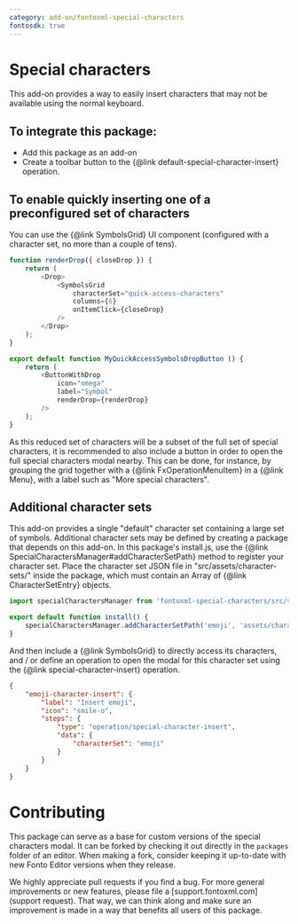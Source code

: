 ```yaml
---
category: add-on/fontoxml-special-characters
fontosdk: true
---
```


# Special characters

This add-on provides a way to easily insert characters that may not be available using the normal keyboard.

## To integrate this package:

* Add this package as an add-on
* Create a toolbar button to the {@link default-special-character-insert} operation.

## To enable quickly inserting one of a preconfigured set of characters
You can use the {@link SymbolsGrid} UI component (configured with a character set, no more than a couple of tens).

```javascript
function renderDrop({ closeDrop }) {
	return (
		<Drop>
			<SymbolsGrid
				characterSet="quick-access-characters"
				columns={6}
				onItemClick={closeDrop}
			/>
		</Drop>
	);
}

export default function MyQuickAccessSymbolsDropButton () {
	return (
		<ButtonWithDrop
			icon="omega"
			label="Symbol"
			renderDrop={renderDrop}
		/>
	);
}
```

As this reduced set of characters will be a subset of the full set of special characters, it is recommended to also
include a button in order to open the full special characters modal nearby. This can be done, for instance, by grouping
the grid together with a {@link FxOperationMenuItem} in a {@link Menu}, with a label such as "More special
characters".

## Additional character sets

This add-on provides a single "default" character set containing a large set of symbols. Additional character sets
may be defined by creating a package that depends on this add-on. In this package's install.js, use the
{@link SpecialCharactersManager#addCharacterSetPath} method to register your character set. Place the character set
JSON file in "src/assets/character-sets/" inside the package, which must contain an Array of {@link CharacterSetEntry}
objects.

```javascript
import specialCharactersManager from 'fontoxml-special-characters/src/specialCharactersManager.js';

export default function install() {
	specialCharactersManager.addCharacterSetPath('emoji', 'assets/character-sets/emoji-character-set.json');
}
```

And then include a {@link SymbolsGrid} to directly access its characters, and / or define an operation to open the modal
for this character set using the {@link special-character-insert} operation.

```json
{
	"emoji-character-insert": {
		"label": "Insert emoji",
		"icon": "smile-o",
		"steps": {
			"type": "operation/special-character-insert",
			"data": {
				"characterSet": "emoji"
			}
		}
	}
}
```

# Contributing

This package can serve as a base for custom versions of the special characters modal. It can be
forked by checking it out directly in the `packages` folder of an editor. When making a fork,
consider keeping it up-to-date with new Fonto Editor versions when they release.

We highly appreciate pull requests if you find a bug. For more general improvements or new features,
please file a [support.fontoxml.com](support request). That way, we can think along and make sure an
improvement is made in a way that benefits all users of this package.
